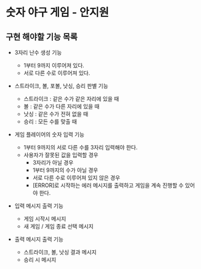 # 숫자 야구 게임 - 안지원
## 구현 해야할 기능 목록

- 3자리 난수 생성 기능
  - 1부터 9까지 이루어져 있다.
  - 서로 다른 수로 이루어져 있다.
 
- 스트라이크, 볼, 포볼, 낫싱, 승리 판별 기능
  - 스트라이크 : 같은 수가 같은 자리에 있을 때
  - 볼 : 같은 수가 다른 자리에 있을 때
  - 낫싱 : 같은 수가 전혀 없을 때
  - 승리 : 모든 수를 맞출 때

- 게임 플레이어의 숫자 입력 기능
  - 1부터 9까지의 서로 다른 수를 3자리 입력해야 한다.
  - 사용자가 잘못된 값을 입력할 경우
    - 3자리가 아닐 경우
    - 1부터 9까지의 수가 아닐 경우
    - 서로 다른 수로 이루어져 있지 않은 경우
    - [ERROR]로 시작하는 에러 메시지를 출력하고 게임을 계속 진행할 수 있어야 한다.

- 입력 메시지 출력 기능
  - 게임 시작시 메시지
  - 새 게임 / 게임 종료 선택 메시지

- 출력 메시지 출력 기능
  - 스트라이크, 볼, 낫싱 결과 메시지
  - 승리 시 메시지

